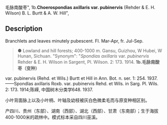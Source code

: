 毛脉南酸枣",
1b.**Choerospondias axillaris var. pubinervis** (Rehder & E. H. Wilson) B. L. Burtt & A. W. Hill",

## Description
Branchlets and leaves minutely pubescent. Fl. Mar-Apr, fr. Jul-Sep.

> ● Lowland and hill forests; 400-1000 m. Gansu, Guizhou, W Hubei, W Hunan, Sichuan.
  "Synonym": "*Spondias axillaris* var. *pubinervis* Rehder &amp; E. H. Wilson in Sargent, Pl. Wilson. 2: 173. 1914.
**1b.毛脉南酸枣（变种）**

var. pubinervis (Rehd. et Wils.) Burtt et Hill in Ann. Bot. n. ser. 1: 254. 1937.——Spondlas axillaris Roxb. var. pubinervis Rehd. et Wils. in Sarg. Pl. Wils. 2: 173. 1914;陈嵘, 中国树木分类学648. 1937.

小叶背面脉上以及小叶柄、叶轴及幼枝被灰白色微柔毛而与原变种相区别。

产四川、贵州（东部）、湖南（西部）、湖北（西部）、甘肃（东南部）；生于海拔400-1000米的疏林中。模式标本采自四川巫溪。
